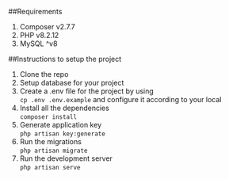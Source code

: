 ##Requirements
<ol>
<li>Composer v2.7.7</li>
<li>PHP v8.2.12</li>
<li>MySQL ^v8</li>
</ol>

##Instructions to setup the project
<ol>
<li>Clone the repo</li>
<li>Setup database for your project</li>
<li>Create a .env file for the project by using <br> <code>cp .env .env.example</code> and configure it according to your local</li>
<li>Install all the dependencies <br> <code>composer install</code></li>
<li>Generate application key <br> <code>php artisan key:generate</code></li>
<li>Run the migrations<br><code>php artisan migrate</code></li>
<li>Run the development server<br><code>php artisan serve</code></li>
</ol>
